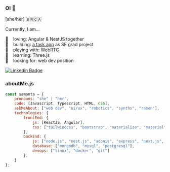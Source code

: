### Oi 👋

[she/her] 🇧🇷🇨🇦 <br>

Currently, I am...

💜 &nbsp;&nbsp; loving: Angular & NestJS together <br>
🤖 &nbsp;&nbsp; building: [a task app](https://github.com/samantafluture/clever-front) as SE grad project <br>
🏀 &nbsp;&nbsp; playing with: WebRTC <br>
🚀 &nbsp;&nbsp; learning: Three.js <br>
🔎 &nbsp;&nbsp; looking for: web dev position <br>

[![Linkedin Badge](https://img.shields.io/badge/-Samanta%20Fluture-6633cc?style=flat-square&logo=Linkedin&logoColor=white&link=https://www.linkedin.com/in/samantafluture/)](https://www.linkedin.com/in/samantafluture/) 

### aboutMe.js

```javascript
const samanta = {
    pronouns: "she" | "her",
    code: [Javascript, Typescript, HTML, CSS],
    askMeAbout: ["web dev", "ui/ux", "robotics", "synths", "ramen"],
    technologies: {
        frontEnd: {
            js: [ReactJS, Angular],
            css: ["tailwindcss", "bootstrap", "materialize", "material"]
        },
        backEnd: {
            js: ["node.js", "nest.js", "adonis", "express", "next.js", "graphql"],
            database: ["mongodb", "mysql", "postgresql"],
            devops: ["linux", "docker", "git"]
        },
    }
};
```
